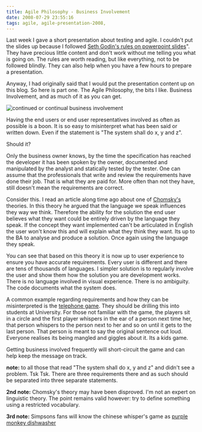 ```yaml
---
title: Agile Philosophy - Business Involvement
date: 2008-07-29 23:55:16
tags: agile, agile-presentation-2008, 
---
```

Last week I gave a short presentation about testing and agile. I couldn't put the slides up because I followed [Seth Godin's rules on powerpoint slides](http://sethgodin.typepad.com/seths_blog/2007/01/really_bad_powe.html)". They have precious little content and don't work without me telling you what is going on. The rules are worth reading, but like everything, not to be followed blindly. They can also help when you have a few hours to prepare a presentation.

Anyway, I had originally said that I would put the presentation content up on this blog. So here is part one. The Agile Philosophy, the bits I like. Business Involvement, and as much of it as you can get.

![continued or continual business involvement](/images/agile-philosophy-01.jpg)

Having the end users or end user representatives involved as often as possible is a boon. It is so easy to misinterpret what has been said or written down. Even if the statement is "The system shall do x, y and z".

Should it?

Only the business owner knows, by the time the specification has reached the developer it has been spoken by the owner, documented and manipulated by the analyst and statically tested by the tester. One can assume that the professionals that write and review the requirements have done their job. That is what they are paid for. More often than not they have, still doesn't mean the requirements are correct.

Consider this. I read an article along time ago about one of [Chomsky's](http://en.wikipedia.org/wiki/Noam_Chomsky) theories. In this theory he argued that the language we speak influences they way we think. Therefore the ability for the solution the end user believes what they want could be entirely driven by the language they speak. If the concept they want implemented can't be articulated in English the user won't know this and will explain what they think they want. Its up to the BA to analyse and produce a solution. Once again using the language they speak.

You can see that based on this theory it is now up to user experience to ensure you have accurate requirements. Every user is different and there are tens of thousands of languages. I simpler solution is to regularly involve the user and show them how the solution you are development works. There is no language involved in visual experience. There is no ambiguity. The code documents what the system does.

A common example regarding requirements and how they can be misinterpreted is the [telephone game](http://en.wikipedia.org/wiki/Chinese_whispers). They should be drilling this into students at University. For those not familiar with the game, the players sit in a circle and the first player whispers in the ear of a person next time her, that person whispers to the person next to her and so on until it gets to the last person. That person is meant to say the original sentence out loud. Everyone realises its being mangled and giggles about it. Its a kids game.

Getting business involved frequently will short-circuit the game and can help keep the message on track.

**note:** to all those that read "The system shall do x, y and z" and didn't see a problem. Tsk Tsk. There are three requirements there and as such should be separated into three separate statements.

**2nd note:** Chomsky's theory may have been disproved. I'm not an expert on linguistic theory. The point remains valid however: try to define something using a restricted vocabulary.

**3rd note:** Simpsons fans will know the chinese whisper's game as [purple monkey dishwasher](http://en.wikipedia.org/wiki/The_PTA_Disbands)